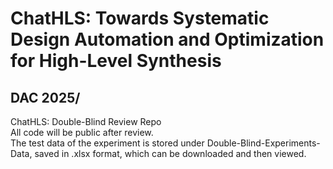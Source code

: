 # ChatHLS: Towards Systematic Design Automation and Optimization for High-Level Synthesis
## DAC 2025/ 
ChatHLS: Double-Blind Review Repo  
All code will be public after review.  
The test data of the experiment is stored under Double-Blind-Experiments-Data, saved in .xlsx format, which can be downloaded and then viewed.
